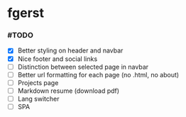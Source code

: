# fgerst

### #TODO
- [x] Better styling on header and navbar
- [x] Nice footer and social links
- [ ] Distinction between selected page in navbar
- [ ] Better url formatting for each page (no .html, no about)
- [ ] Projects page
- [ ] Markdown resume (download pdf)
- [ ] Lang switcher
- [ ] SPA
